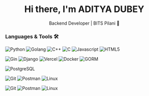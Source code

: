 <h1 align="center">Hi there, I'm ADITYA DUBEY </h1>

<p align="center">Backend Developer | BITS Pilani 🚀</p>


### Languages & Tools 🛠

![Python](https://img.shields.io/badge/-Python-05122A?style=flat&logo=python&logoWidth=80)  ![Golang](https://img.shields.io/badge/-Golang-05122A?style=flat&logo=go&logoColor=white&logoWidth=80) ![C++](https://img.shields.io/badge/-C++-05122A?style=flat&logo=c%2B%2B&logoColor=00599C&logoWidth=80) ![C](https://img.shields.io/badge/-C-05122A?style=flat&logo=c&logoWidth=80) ![Javascript](https://img.shields.io/badge/-JavaScript-05122A?style=flat&logo=javascript&logoWidth=80) ![HTML5](https://img.shields.io/badge/-HTML5-05122A?style=flat&logo=html5&logoWidth=80)
&nbsp;

![Gin](https://img.shields.io/badge/-Gin-05122A?style=flat&logo=go&logoColor=white&logoWidth=80) ![Django](https://img.shields.io/badge/-Django-05122A?style=flat&logo=django&logoWidth=80) ![Vercel](https://img.shields.io/badge/-Vercel-05122A?style=flat&logo=vercel&logoWidth=80) 
 ![Docker](https://img.shields.io/badge/-Docker-05122A?style=flat&logo=docker&logoWidth=80) ![GORM](https://img.shields.io/badge/-GORM-05122A?style=flat&logo=go&logoColor=white&logoWidth=80)

 ![PostgreSQL](https://img.shields.io/badge/-PostgreSQL-05122A?style=flat&logo=postgresql&logoWidth=80)&nbsp;

![Git](https://img.shields.io/badge/-Git-05122A?style=flat&logo=git&logoWidth=80)   ![Postman](https://img.shields.io/badge/-Postman-05122A?style=flat&logo=postman&logoWidth=80) ![Linux](https://img.shields.io/badge/-Linux-05122A?style=flat&logo=linux&logoColor=white&logoWidth=80)&nbsp;

![Git](https://img.shields.io/badge/-Git-05122A?style=flat&logo=git&logoWidth=40)  ![Postman](https://img.shields.io/badge/-Postman-05122A?style=flat&logo=postman&logoWidth=40) ![Linux](https://img.shields.io/badge/-Linux-05122A?style=flat&logo=linux&logoColor=white&logoWidth=40)&nbsp;
